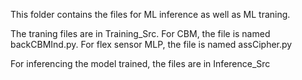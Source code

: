 This folder contains the files for ML inference as well as ML traning.

The traning files are in Training_Src. For CBM, the file is named backCBMInd.py. For flex sensor MLP, the file is named assCipher.py

For inferencing the model trained, the files are in Inference_Src

